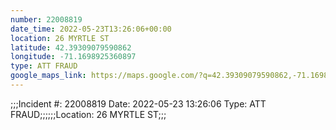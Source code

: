 ```yaml
---
number: 22008819
date_time: 2022-05-23T13:26:06+00:00
location: 26 MYRTLE ST
latitude: 42.39309079590862
longitude: -71.1698925360897
type: ATT FRAUD
google_maps_link: https://maps.google.com/?q=42.39309079590862,-71.1698925360897
---
```


;;;Incident #: 22008819  Date: 2022-05-23 13:26:06   Type: ATT FRAUD;;;;;;Location: 26 MYRTLE ST;;;
